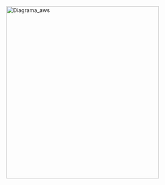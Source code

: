 <img width="402" height="456" alt="Diagrama_aws" src="https://github.com/user-attachments/assets/3e66119e-7e7c-425a-b05a-c5629767af7a" />
